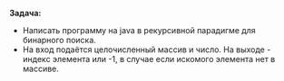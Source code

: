**Задача:**

-  Написать программу на java в рекурсивной парадигме для
бинарного поиска. 
-   На вход подаётся целочисленный массив и
число. На выходе - индекс элемента или -1, в случае если искомого
элемента нет в массиве.